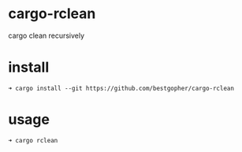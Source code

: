 # cargo-rclean
cargo clean recursively

# install
```shell
➜ cargo install --git https://github.com/bestgopher/cargo-rclean
```

# usage
```shell
➜ cargo rclean
```
